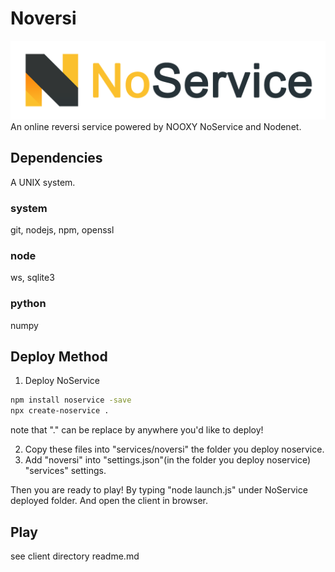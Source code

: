 # Noversi 
[![](https://raw.githubusercontent.com/NOOXY-inc/Art-Collection/master/NoService/NoService.png)](https://github.com/noOXY-research/noservice)
An online reversi service powered by NOOXY NoService and Nodenet.

## Dependencies
A UNIX system.

### system
git, nodejs, npm, openssl

### node
ws, sqlite3

### python
numpy

## Deploy Method

1. Deploy NoService
```bash
npm install noservice -save
npx create-noservice .
```
note that "." can be replace by anywhere you'd like to deploy!

2. Copy these files into "services/noversi"  the folder you deploy noservice.
3. Add "noversi" into "settings.json"(in the folder you deploy noservice) "services" settings.

Then you are ready to play! By typing "node launch.js" under NoService deployed folder. And open the client in browser.

## Play
see client directory readme.md
